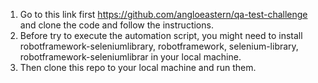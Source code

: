 1. Go to this link first https://github.com/angloeastern/qa-test-challenge and clone the code and follow the instructions.
2. Before try to execute the automation script, you might need to install robotframework-seleniumlibrary, robotframework, selenium-library, robotframework-seleniumlibrar in your local machine.
3. Then clone this repo to your local machine and run them.
